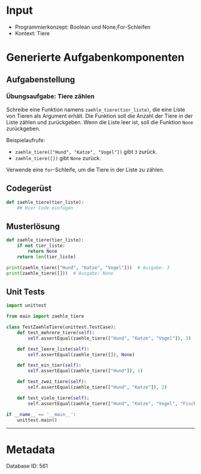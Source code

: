 # Input
- Programmierkonzept: Boolean und None;For-Schleifen
- Kontext: Tiere

# Generierte Aufgabenkomponenten
## Aufgabenstellung
### Übungsaufgabe: Tiere zählen

Schreibe eine Funktion namens `zaehle_tiere(tier_liste)`, die eine Liste von Tieren als Argument erhält. Die Funktion soll die Anzahl der Tiere in der Liste zählen und zurückgeben. Wenn die Liste leer ist, soll die Funktion `None` zurückgeben. 

Beispielaufrufe:

- `zaehle_tiere(["Hund", "Katze", "Vogel"])` gibt `3` zurück.
- `zaehle_tiere([])` gibt `None` zurück.

Verwende eine `for`-Schleife, um die Tiere in der Liste zu zählen.

## Codegerüst
```python
def zaehle_tiere(tier_liste):
    ## Hier Code einfügen
```

## Musterlösung
```python
def zaehle_tiere(tier_liste):
    if not tier_liste:
        return None
    return len(tier_liste)

print(zaehle_tiere(["Hund", "Katze", "Vogel"]))  # Ausgabe: 3
print(zaehle_tiere([]))  # Ausgabe: None
```

## Unit Tests
```python
import unittest

from main import zaehle_tiere

class TestZaehleTiere(unittest.TestCase):
    def test_mehrere_tiere(self):
        self.assertEqual(zaehle_tiere(["Hund", "Katze", "Vogel"]), 3)

    def test_leere_liste(self):
        self.assertEqual(zaehle_tiere([]), None)

    def test_ein_tier(self):
        self.assertEqual(zaehle_tiere(["Hund"]), 1)

    def test_zwei_tiere(self):
        self.assertEqual(zaehle_tiere(["Hund", "Katze"]), 2)

    def test_viele_tiere(self):
        self.assertEqual(zaehle_tiere(["Hund", "Katze", "Vogel", "Fisch", "Maus"]), 5)

if __name__ == '__main__':
    unittest.main()
```
___
# Metadata
Database ID: 561
